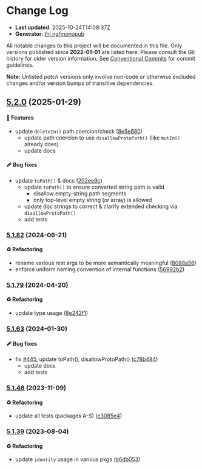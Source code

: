 # Change Log

- **Last updated**: 2025-10-24T14:08:37Z
- **Generator**: [thi.ng/monopub](https://thi.ng/monopub)

All notable changes to this project will be documented in this file.
Only versions published since **2022-01-01** are listed here.
Please consult the Git history for older version information.
See [Conventional Commits](https://conventionalcommits.org/) for commit guidelines.

**Note:** Unlisted _patch_ versions only involve non-code or otherwise excluded changes
and/or version bumps of transitive dependencies.

## [5.2.0](https://github.com/thi-ng/umbrella/tree/@thi.ng/paths@5.2.0) (2025-01-29)

#### 🚀 Features

- update `deleteIn()` path coercion/check ([8e5e680](https://github.com/thi-ng/umbrella/commit/8e5e680))
  - update path coercion to use `disallowProtoPath()` (like `mutIn()` already does)
  - update docs

#### 🩹 Bug fixes

- update `toPath()` & docs ([202ee9c](https://github.com/thi-ng/umbrella/commit/202ee9c))
  - update `toPath()` to ensure converted string path is valid
    - disallow empty-string path segments
    - only top-level empty string (or array) is allowed
  - update doc strings to correct & clarify extended checking via `disallowProtoPath()`
  - add tests

### [5.1.82](https://github.com/thi-ng/umbrella/tree/@thi.ng/paths@5.1.82) (2024-06-21)

#### ♻️ Refactoring

- rename various rest args to be more semantically meaningful ([8088a56](https://github.com/thi-ng/umbrella/commit/8088a56))
- enforce uniform naming convention of internal functions ([56992b2](https://github.com/thi-ng/umbrella/commit/56992b2))

### [5.1.79](https://github.com/thi-ng/umbrella/tree/@thi.ng/paths@5.1.79) (2024-04-20)

#### ♻️ Refactoring

- update type usage ([8e242f1](https://github.com/thi-ng/umbrella/commit/8e242f1))

### [5.1.63](https://github.com/thi-ng/umbrella/tree/@thi.ng/paths@5.1.63) (2024-01-30)

#### 🩹 Bug fixes

- fix [#445](https://github.com/thi-ng/umbrella/issues/445), update toPath(), disallowProtoPath() ([c78b484](https://github.com/thi-ng/umbrella/commit/c78b484))
  - update docs
  - add tests

### [5.1.48](https://github.com/thi-ng/umbrella/tree/@thi.ng/paths@5.1.48) (2023-11-09)

#### ♻️ Refactoring

- update all tests (packages A-S) ([e3085e4](https://github.com/thi-ng/umbrella/commit/e3085e4))

### [5.1.39](https://github.com/thi-ng/umbrella/tree/@thi.ng/paths@5.1.39) (2023-08-04)

#### ♻️ Refactoring

- update `identity` usage in various pkgs ([b6db053](https://github.com/thi-ng/umbrella/commit/b6db053))
